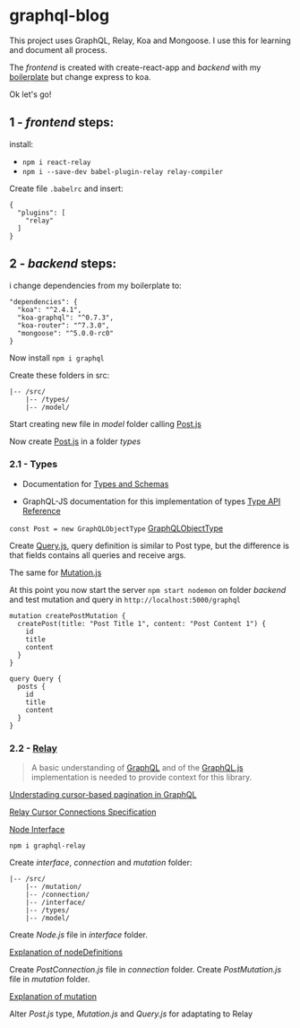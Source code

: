 # graphql-blog

This project uses GraphQL, Relay, Koa and Mongoose.
I use this for learning and document all process.

The _frontend_ is created with create-react-app and _backend_ with my [boilerplate](https://github.com/Bastiani/nodejs-boilerplate) but change express to koa.

Ok let's go!

## 1 - _frontend_ steps:

install:

* `npm i react-relay`
* `npm i --save-dev babel-plugin-relay relay-compiler`

Create file `.babelrc` and insert:

```
{
  "plugins": [
    "relay"
  ]
}
```

## 2 - _backend_ steps:

i change dependencies from my boilerplate to:

```
"dependencies": {
  "koa": "^2.4.1",
  "koa-graphql": "^0.7.3",
  "koa-router": "^7.3.0",
  "mongoose": "^5.0.0-rc0"
}
```

Now install `npm i graphql`

Create these folders in src:

```
|-- /src/
    |-- /types/
    |-- /model/
```

Start creating new file in _model_ folder calling [Post.js](https://github.com/Bastiani/graphql-blog/commit/bfd2fce196de37e8cd40db1f44786d1e749635e1#diff-c03e3499a8803603a49b494808cdebfc)

Now create [Post.js](https://github.com/Bastiani/graphql-blog/commit/bfd2fce196de37e8cd40db1f44786d1e749635e1#diff-58aca297af800fe781e3fdb3b142c5e7) in a folder _types_

### 2.1 - Types

* Documentation for [Types and Schemas](http://graphql.org/learn/schema/)

* GraphQL-JS documentation for this implementation of types [Type API Reference](http://graphql.org/graphql-js/type/)

`const Post = new GraphQLObjectType` [GraphQLObjectType](http://graphql.org/graphql-js/type/#graphqlobjecttype)

Create [Query.js](https://github.com/Bastiani/graphql-blog/commit/c0e9f643d713ec3fbfe070279df4e5ce1386d8f2#diff-49f7a27537317722592284f11a359c93), query definition is similar to Post type, but the difference is that fields contains all queries and receive args.

The same for [Mutation.js](https://github.com/Bastiani/graphql-blog/commit/c0e9f643d713ec3fbfe070279df4e5ce1386d8f2#diff-7243d2b3f50d4a6d0dc47097f7fddddd)

At this point you now start the server `npm start nodemon` on folder _backend_ and test mutation and query in `http://localhost:5000/graphql`

```
mutation createPostMutation {
  createPost(title: "Post Title 1", content: "Post Content 1") {
    id
    title
    content
  }
}
```

```
query Query {
  posts {
    id
    title
    content
  }
}
```

### 2.2 - [Relay](https://github.com/graphql/graphql-relay-js)

> A basic understanding of [GraphQL](http://graphql.org/learn/) and of the [GraphQL.js](https://github.com/graphql/graphql-js) implementation is needed to provide context for this library.

[Understading cursor-based pagination in GraphQL](http://graphql.org/learn/pagination/)

[Relay Cursor Connections Specification](https://facebook.github.io/relay/graphql/connections.htm#)

[Node Interface](https://facebook.github.io/relay/graphql/objectidentification.htm)

`npm i graphql-relay`

Create _interface_, _connection_ and _mutation_ folder:

```
|-- /src/
    |-- /mutation/
    |-- /connection/
    |-- /interface/
    |-- /types/
    |-- /model/
```

Create _Node.js_ file in _interface_ folder.

[Explanation of nodeDefinitions](https://stackoverflow.com/questions/42576581/what-is-nodeinterface-nodefield-and-nodedefinitions-in-relay)

Create _PostConnection.js_ file in _connection_ folder.
Create _PostMutation.js_ file in _mutation_ folder.

[Explanation of mutation](https://github.com/graphql/graphql-relay-js#mutations)

Alter _Post.js_ type, _Mutation.js_ and _Query.js_ for adaptating to Relay
